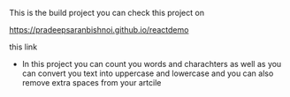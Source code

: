 This is the build project you can check this project on 

https://pradeepsaranbishnoi.github.io/reactdemo

this link 

- In this project you can count you words and charachters as well as you can convert you text into uppercase and lowercase and you can also remove extra spaces from your artcile
